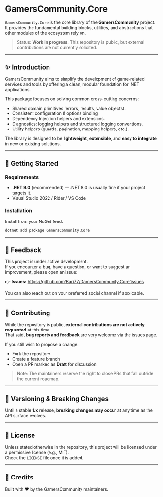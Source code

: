 # GamersCommunity.Core

`GamersCommunity.Core` is the core library of the **GamersCommunity** project.  
It provides the fundamental building blocks, utilities, and abstractions that other modules of the ecosystem rely on.

> Status: **Work in progress**. This repository is public, but external contributions are not currently solicited.

---

## ✨ Introduction

GamersCommunity aims to simplify the development of game-related services and tools by offering a clean, modular foundation for .NET applications.

This package focuses on solving common cross-cutting concerns:
- Shared domain primitives (errors, results, value objects).
- Consistent configuration & options binding.
- Dependency Injection helpers and extensions.
- Diagnostics: logging helpers and structured logging conventions.
- Utility helpers (guards, pagination, mapping helpers, etc.).

The library is designed to be **lightweight**, **extensible**, and **easy to integrate** in new or existing solutions.

---

## 🚀 Getting Started

### Requirements
- **.NET 9.0** (recommended) — .NET 8.0 is usually fine if your project targets it.
- Visual Studio 2022 / Rider / VS Code

### Installation
Install from your NuGet feed:

```bash
dotnet add package GamersCommunity.Core
```

---

## 💬 Feedback

This project is under active development.  
If you encounter a bug, have a question, or want to suggest an improvement, please open an issue:

👉 **Issues:** https://github.com/Bari77/GamersCommunity.Core/issues

You can also reach out on your preferred social channel if applicable.

---

## 🤝 Contributing

While the repository is public, **external contributions are not actively requested** at this time.  
That said, **bug reports and feedback** are very welcome via the issues page.

If you still wish to propose a change:
- Fork the repository
- Create a feature branch
- Open a PR marked as **Draft** for discussion

> Note: The maintainers reserve the right to close PRs that fall outside the current roadmap.

---

## 🧩 Versioning & Breaking Changes

Until a stable **1.x** release, **breaking changes may occur** at any time as the API surface evolves.

---

## 📜 License

Unless stated otherwise in the repository, this project will be licensed under a permissive license (e.g., MIT).  
Check the `LICENSE` file once it is added.

---

## 🙌 Credits

Built with ❤️ by the GamersCommunity maintainers.
